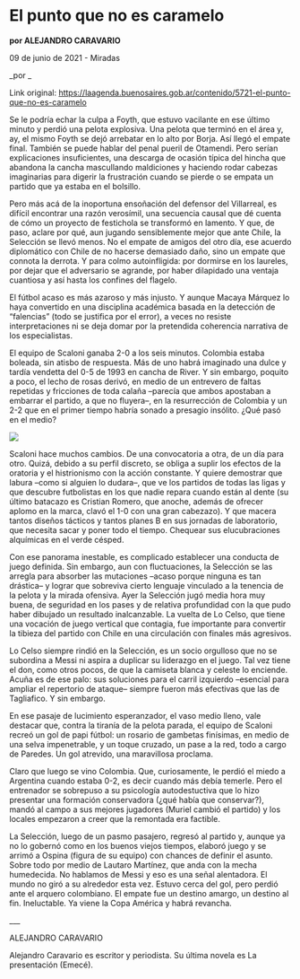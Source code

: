 # El punto que no es caramelo

**por ALEJANDRO CARAVARIO**

09 de junio de 2021 - Miradas

_por _

Link original: https://laagenda.buenosaires.gob.ar/contenido/5721-el-punto-que-no-es-caramelo



Se le podría echar la culpa a Foyth, que estuvo vacilante en ese último minuto y perdió una pelota explosiva. Una pelota que terminó en el área y, ay, el mismo Foyth se dejó arrebatar en lo alto por Borja. Así llegó el empate final. También se puede hablar del penal pueril de Otamendi. Pero serían explicaciones insuficientes, una descarga de ocasión típica del hincha que abandona la cancha mascullando maldiciones y haciendo rodar cabezas imaginarias para digerir la frustración cuando se pierde o se empata un partido que ya estaba en el bolsillo.




Pero más acá de la inoportuna ensoñación del defensor del Villarreal, es difícil encontrar una razón verosímil, una secuencia causal que dé cuenta de cómo un proyecto de festichola se transformó en lamento. Y que, de paso, aclare por qué, aun jugando sensiblemente mejor que ante Chile, la Selección se llevó menos. No el empate de amigos del otro día, ese acuerdo diplomático con Chile de no hacerse demasiado daño, sino un empate que connota la derrota. Y para colmo autoinfligida: por dormirse en los laureles, por dejar que el adversario se agrande, por haber dilapidado una ventaja cuantiosa y así hasta los confines del flagelo.




El fútbol acaso es más azaroso y más injusto. Y aunque Macaya Márquez lo haya convertido en una disciplina académica basada en la detección de “falencias” (todo se justifica por el error), a veces no resiste interpretaciones ni se deja domar por la pretendida coherencia narrativa de los especialistas.




El equipo de Scaloni ganaba 2-0 a los seis minutos. Colombia estaba boleada, sin atisbo de respuesta. Más de uno habrá imaginado una dulce y tardía vendetta del 0-5 de 1993 en cancha de River. Y sin embargo, poquito a poco, el lecho de rosas derivó, en medio de un entrevero de faltas repetidas y fricciones de toda calaña –parecía que ambos apostaban a embarrar el partido, a que no fluyera–, en la resurrección de Colombia y un 2-2 que en el primer tiempo habría sonado a presagio insólito. ¿Qué pasó en el medio?




[![](https://img.youtube.com/vi/wX0YFFlqs0M/0.jpg)](https://www.youtube.com/watch?v=wX0YFFlqs0M)




Scaloni hace muchos cambios. De una convocatoria a otra, de un día para otro. Quizá, debido a su perfil discreto, se obliga a suplir los efectos de la oratoria y el histrionismo con la acción constante. Y quiere demostrar que labura –como si alguien lo dudara–, que ve los partidos de todas las ligas y que descubre futbolistas en los que nadie repara cuando están al dente (su último batacazo es Cristian Romero, que anoche, además de ofrecer aplomo en la marca, clavó el 1-0 con una gran cabezazo). Y que macera tantos diseños tácticos y tantos planes B en sus jornadas de laboratorio, que necesita sacar y poner todo el tiempo. Chequear sus elucubraciones alquímicas en el verde césped.




Con ese panorama inestable, es complicado establecer una conducta de juego definida. Sin embargo, aun con fluctuaciones, la Selección se las arregla para absorber las mutaciones –acaso porque ninguna es tan drástica– y lograr que sobreviva cierto lenguaje vinculado a la tenencia de la pelota y la mirada ofensiva. Ayer la Selección jugó media hora muy buena, de seguridad en los pases y de relativa profundidad con la que pudo haber dibujado un resultado inalcanzable. La vuelta de Lo Celso, que tiene una vocación de juego vertical que contagia, fue importante para convertir la tibieza del partido con Chile en una circulación con finales más agresivos.




Lo Celso siempre rindió en la Selección, es un socio orgulloso que no se subordina a Messi ni aspira a duplicar su liderazgo en el juego. Tal vez tiene el don, como otros pocos, de que la camiseta blanca y celeste lo enciende. Acuña es de ese palo: sus soluciones para el carril izquierdo –esencial para ampliar el repertorio de ataque– siempre fueron más efectivas que las de Tagliafico. Y sin embargo.




En ese pasaje de lucimiento esperanzador, el vaso medio lleno, vale destacar que, contra la tiranía de la pelota parada, el equipo de Scaloni recreó un gol de papi fútbol: un rosario de gambetas finísimas, en medio de una selva impenetrable, y un toque cruzado, un pase a la red, todo a cargo de Paredes. Un gol atrevido, una maravillosa proclama.




Claro que luego se vino Colombia. Que, curiosamente, le perdió el miedo a Argentina cuando estaba 0-2, es decir cuando más debía temerle. Pero el entrenador se sobrepuso a su psicología autodestuctiva que lo hizo presentar una formación conservadora (¿qué había que conservar?), mandó al campo a sus mejores jugadores (Muriel cambió el partido) y los locales empezaron a creer que la remontada era factible.




La Selección, luego de un pasmo pasajero, regresó al partido y, aunque ya no lo gobernó como en los buenos viejos tiempos, elaboró juego y se arrimó a Ospina (figura de su equipo) con chances de definir el asunto. Sobre todo por medio de Lautaro Martínez, que anda con la mecha humedecida. No hablamos de Messi y eso es una señal alentadora. El mundo no giró a su alrededor esta vez. Estuvo cerca del gol, pero perdió ante el arquero colombiano. El empate fue un destino amargo, un destino al fin. Ineluctable. Ya viene la Copa América y habrá revancha.




\_\_\_




ALEJANDRO CARAVARIO




Alejandro Caravario es escritor y periodista. Su última novela es La presentación (Emecé).



